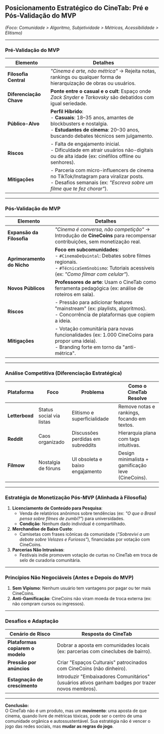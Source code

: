 ## Posicionamento Estratégico do CineTab: Pré e Pós-Validação do MVP
*(Foco: Comunidade > Algoritmo, Subjetividade > Métricas, Acessibilidade > Elitismo)*  

---

### **Pré-Validação do MVP**  
| Elemento                | Detalhes                                                                                                                                                                    |
| ----------------------- | --------------------------------------------------------------------------------------------------------------------------------------------------------------------------- |
| **Filosofia Central**   | *"Cinema é arte, não métrica"* → Rejeita notas, rankings ou qualquer forma de hierarquização de obras ou usuários.                                                          |
| **Diferenciação Chave** | **Ponte entre o casual e o cult**: Espaço onde *Zack Snyder* e *Tarkovsky* são debatidos com igual seriedade.                                                               |
| **Público-Alvo**        | **Perfil Híbrido**:<br>- **Casuais**: 18–35 anos, amantes de blockbusters e nostalgia.<br>- **Estudantes de cinema**: 20–30 anos, buscando debates técnicos sem julgamento. |
| **Riscos**              | - Falta de engajamento inicial.<br>- Dificuldade em atrair usuários não-digitais ou de alta idade (ex: cinéfilos offline ou senhores).                                      |
| **Mitigações**          | - Parceria com micro-influencers de cinema no TikTok/Instagram para viralizar posts.<br>- Desafios semanais (ex: *"Escreva sobre um filme que te fez chorar"*).             |

---

### **Pós-Validação do MVP**  
| Elemento                   | Detalhes                                                                                                                                                                 |
| -------------------------- | ------------------------------------------------------------------------------------------------------------------------------------------------------------------------ |
| **Expansão da Filosofia**  | *"Cinema é conversa, não competição"* → Introdução de **CineCoins** para recompensar contribuições, sem monetização real.                                                |
| **Aprimoramento do Nicho** | **Foco em subcomunidades**:<br>- `#CinemaDeQuintal`: Debates sobre filmes regionais.<br>- `#TécnicaSemSnobismo`: Tutoriais acessíveis (ex: *"Como filmar com celular"*). |
| **Novos Públicos**         | **Professores de arte**: Usam o CineTab como ferramenta pedagógica (ex: análise de roteiros em sala).                                                                    |
| **Riscos**                 | - Pressão para adicionar features "mainstream" (ex: playlists, algoritmos).<br>- Concorrência de plataformas que copiem a ideia.                                         |
| **Mitigações**             | - Votação comunitária para novas funcionalidades (ex: 1.000 CineCoins para propor uma ideia).<br>- Branding forte em torno da "anti-métrica".                            |

---

### **Análise Competitiva (Diferenciação Estratégica)**  
| Plataforma     | Foco                     | Problema                          | Como o CineTab Resolve                             |
| -------------- | ------------------------ | --------------------------------- | -------------------------------------------------- |
| **Letterboxd** | Status social via listas | Elitismo e superficialidade       | Remove notas e rankings, focando em textos.        |
| **Reddit**     | Caos organizado          | Discussões perdidas em subreddits | Hierarquia plana com tags intuitivas.              |
| **Filmow**     | Nostalgia de fóruns      | UI obsoleta e baixo engajamento   | Design minimalista + gamificação leve (CineCoins). |

---

### **Estratégia de Monetização Pós-MVP (Alinhada à Filosofia)**  
1. **Licenciamento de Conteúdo para Pesquisa**:  
   - Venda de relatórios anônimos sobre tendências (ex: *"O que o Brasil pensa sobre filmes de zumbi?"*) para universidades.  
   - **Condição**: Nenhum dado individual é compartilhado.  
2. **Merchandise de Baixo Custo**:  
   - Camisetas com frases icônicas da comunidade (*"Sobrevivi a um debate sobre Velozes e Furiosos"*), financiadas por votação com CineCoins.  
3. **Parcerias Não Intrusivas**:  
   - Festivais indie promovem votação de curtas no CineTab em troca de selo de curadoria comunitária.  

---

### **Princípios Não Negociáveis (Antes e Depois do MVP)**  
1. **Sem Vipismo**: Nenhum usuário tem vantagens por pagar ou ter mais CineCoins.  
2. **Anti-Gamificação**: CineCoins não viram moeda de troca externa (ex: não compram cursos ou ingressos).

---

### **Desafios e Adaptação**  
| Cenário de Risco          | Resposta do CineTab                                     |  
|---------------------------|--------------------------------------------------------|  
| **Plataformas copiarem o modelo** | Dobrar a aposta em comunidades locais (ex: parcerias com cineclubes de bairro). |  
| **Pressão por anúncios**  | Criar "Espaços Culturais" patrocinados com CineCoins (não dinheiro). |  
| **Estagnação de crescimento** | Introduzir "Embaixadores Comunitários" (usuários ativos ganham badges por trazer novos membros). |  

---

**Conclusão:**  
O CineTab não é um produto, mas um **movimento**: uma aposta de que cinema, quando livre de métricas tóxicas, pode ser o centro de uma comunidade orgânica e autossustentável. Sua estratégia não é vencer o jogo das redes sociais, mas **mudar as regras do jogo**.